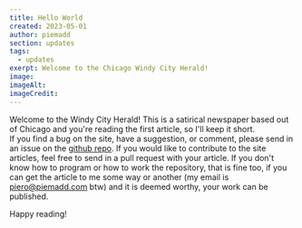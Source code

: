 ```yaml
---
title: Hello World
created: 2023-05-01
author: piemadd
section: updates
tags:
  - updates
exerpt: Welcome to the Chicago Windy City Herald!
image:
imageAlt:
imageCredit:
---
```


Welcome to the Windy City Herald! This is a satirical newspaper based out of
Chicago and you're reading the first article, so I'll keep it short.
<br/>
If you find a bug on the site, have a suggestion, or comment, please send in an
issue on the [github repo](https://github.com/piemadd/windy-city-herald). If you
would like to contribute to the site articles, feel free to send in a pull
request with your article. If you don't know how to program or how to work the
repository, that is fine too, if you can get the article to me some way or
another (my email is [piero@piemadd.com](mailto:piero@piemadd.com) btw) and it
is deemed worthy, your work can be published.

Happy reading!
